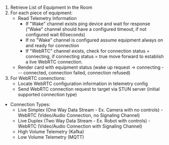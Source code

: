 1. Retrieve List of Equipment in the Room
2. For each piece of equipment:
    - Read Telemetry Information
        - If "Wake" channel exists ping device and wait for response ("Wake" channel should have a configured timeout, if not configured wait 60seconds)
        - If no "Wake" channel is configured assume equipment always on and ready for connection
        - If "WebRTC" channel exists, check for connection status = connecting, if connecting status = true move forward to establish a live WebRTC connection.
    - Render card with equipment status (wake up request -> connecting --- connected, connection failed, connection refused)
3. For WebRTC conenctions:
    - Locate WebRTC configuration information in telemetry config 
    - Send WebRTC connection request to target via STUN server (initial supported connection type)




- Connection Types:
    - Live Simplex (One Way Data Stream - Ex. Camera with no controls) - WebRTC (Video/Audio Connection, no Signaling Channel)
    - Live Duplex (Two Way Data Stream - Ex. Robot with controls) - WebRTC (Video/Audio Connection with Signaling Channel)
    - High Volume Telemetry (Kafka)
    - Low Volume Telemetry (MQTT)